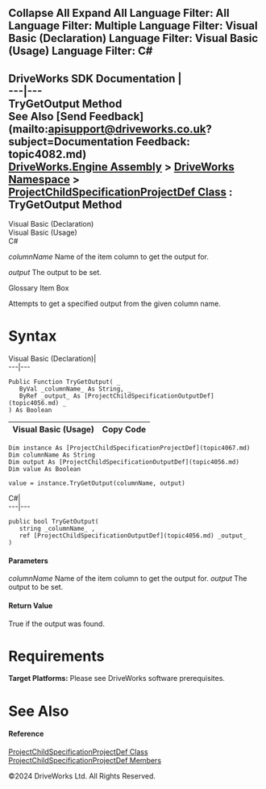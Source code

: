        

 Collapse All Expand All  Language Filter: All  Language Filter: Multiple  Language Filter: Visual Basic (Declaration) Language Filter: Visual Basic (Usage) Language Filter: C#  
---  
DriveWorks SDK Documentation  |   
---|---  
TryGetOutput Method   
See Also [Send Feedback](mailto:apisupport@driveworks.co.uk?subject=Documentation Feedback: topic4082.md)  
[DriveWorks.Engine Assembly](topic2156.md) > [DriveWorks Namespace](topic2159.md) > [ProjectChildSpecificationProjectDef Class](topic4067.md) : TryGetOutput Method  
---  
  
Visual Basic (Declaration)    
Visual Basic (Usage)    
C# 

_columnName_
    Name of the item column to get the output for.

_output_
    The output to be set.

Glossary Item Box

Attempts to get a specified output from the given column name. 

# Syntax

Visual Basic (Declaration)|   
---|---  
      
    
    Public Function TryGetOutput( _
       ByVal _columnName_ As String, _
       ByRef _output_ As [ProjectChildSpecificationOutputDef](topic4056.md) _
    ) As Boolean  
  
Visual Basic (Usage)| Copy Code  
---|---  
      
    
    Dim instance As [ProjectChildSpecificationProjectDef](topic4067.md)
    Dim columnName As String
    Dim output As [ProjectChildSpecificationOutputDef](topic4056.md)
    Dim value As Boolean
     
    value = instance.TryGetOutput(columnName, output)  
  
C#|   
---|---  
      
    
    public bool TryGetOutput( 
       string _columnName_ ,
       ref [ProjectChildSpecificationOutputDef](topic4056.md) _output_
    )  
  
#### Parameters

 _columnName_
    Name of the item column to get the output for.
_output_
    The output to be set.

#### Return Value

True if the output was found.

# Requirements

**Target Platforms:** Please see DriveWorks software prerequisites.

# See Also

#### Reference

[ProjectChildSpecificationProjectDef Class](topic4067.md)   
[ProjectChildSpecificationProjectDef Members](topic4068.md)

©2024 DriveWorks Ltd. All Rights Reserved.
